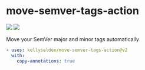 # move-semver-tags-action

![](https://github.com/kellyselden/move-semver-tags-action/workflows/CI/badge.svg)
![](https://github.com/kellyselden/move-semver-tags-action/workflows/Release/badge.svg)

Move your SemVer major and minor tags automatically

```yml
- uses: kellyselden/move-semver-tags-action@v2
  with:
    copy-annotations: true
```
